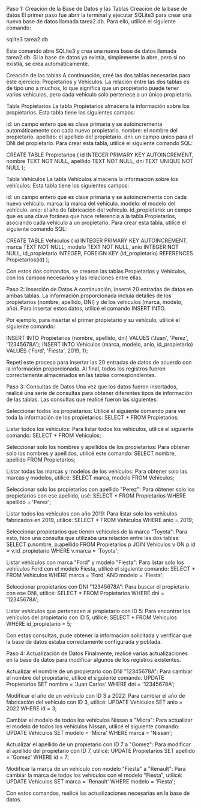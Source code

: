 Paso 1: Creación de la Base de Datos y las Tablas
Creación de la base de datos
El primer paso fue abrir la terminal y ejecutar SQLite3 para crear una nueva base de datos llamada tarea2.db. Para ello, utilicé el siguiente comando:

sqlite3 tarea2.db

Este comando abre SQLite3 y crea una nueva base de datos llamada tarea2.db. Si la base de datos ya existía, simplemente la abre, pero si no existía, se crea automáticamente.

Creación de las tablas
A continuación, creé las dos tablas necesarias para este ejercicio: Propietarios y Vehículos. La relación entre las dos tablas es de tipo uno a muchos, lo que significa que un propietario puede tener varios vehículos, pero cada vehículo solo pertenece a un único propietario.

Tabla Propietarios
La tabla Propietarios almacena la información sobre los propietarios. Esta tabla tiene los siguientes campos:

id: un campo entero que es clave primaria y se autoincrementa automáticamente con cada nuevo propietario.
nombre: el nombre del propietario.
apellido: el apellido del propietario.
dni: un campo único para el DNI del propietario.
Para crear esta tabla, utilicé el siguiente comando SQL:

CREATE TABLE Propietarios ( id INTEGER PRIMARY KEY AUTOINCREMENT, nombre TEXT NOT NULL, apellido TEXT NOT NULL, dni TEXT UNIQUE NOT NULL );

Tabla Vehículos
La tabla Vehículos almacena la información sobre los vehículos. Esta tabla tiene los siguientes campos:

id: un campo entero que es clave primaria y se autoincrementa con cada nuevo vehículo.
marca: la marca del vehículo.
modelo: el modelo del vehículo.
anio: el año de fabricación del vehículo.
id_propietario: un campo que es una clave foránea que hace referencia a la tabla Propietarios, asociando cada vehículo a un propietario.
Para crear esta tabla, utilicé el siguiente comando SQL:

CREATE TABLE Vehiculos ( id INTEGER PRIMARY KEY AUTOINCREMENT, marca TEXT NOT NULL, modelo TEXT NOT NULL, anio INTEGER NOT NULL, id_propietario INTEGER, FOREIGN KEY (id_propietario) REFERENCES Propietarios(id) );

Con estos dos comandos, se crearon las tablas Propietarios y Vehículos, con los campos necesarios y las relaciones entre ellas.

Paso 2: Inserción de Datos
A continuación, inserté 20 entradas de datos en ambas tablas. La información proporcionada incluía detalles de los propietarios (nombre, apellido, DNI) y de los vehículos (marca, modelo, año). Para insertar estos datos, utilicé el comando INSERT INTO.

Por ejemplo, para insertar el primer propietario y su vehículo, utilicé el siguiente comando:

INSERT INTO Propietarios (nombre, apellido, dni) VALUES ('Juan', 'Perez', '12345678A'); INSERT INTO Vehiculos (marca, modelo, anio, id_propietario) VALUES ('Ford', 'Fiesta', 2019, 1);

Repetí este proceso para insertar las 20 entradas de datos de acuerdo con la información proporcionada. Al final, todos los registros fueron correctamente almacenados en las tablas correspondientes.

Paso 3: Consultas de Datos
Una vez que los datos fueron insertados, realicé una serie de consultas para obtener diferentes tipos de información de las tablas. Las consultas que realicé fueron las siguientes:

Seleccionar todos los propietarios: Utilicé el siguiente comando para ver toda la información de los propietarios:
SELECT * FROM Propietarios;

Listar todos los vehículos: Para listar todos los vehículos, utilicé el siguiente comando:
SELECT * FROM Vehiculos;

Seleccionar solo los nombres y apellidos de los propietarios: Para obtener solo los nombres y apellidos, utilicé este comando:
SELECT nombre, apellido FROM Propietarios;

Listar todas las marcas y modelos de los vehículos: Para obtener solo las marcas y modelos, utilicé:
SELECT marca, modelo FROM Vehiculos;

Seleccionar solo los propietarios con apellido "Perez": Para obtener solo los propietarios con ese apellido, usé:
SELECT * FROM Propietarios WHERE apellido = 'Perez';

Listar todos los vehículos con año 2019: Para listar solo los vehículos fabricados en 2019, utilicé:
SELECT * FROM Vehiculos WHERE anio = 2019;

Seleccionar propietarios que tienen vehículos de la marca "Toyota": Para esto, hice una consulta que utilizaba una relación entre las dos tablas:
SELECT p.nombre, p.apellido FROM Propietarios p JOIN Vehiculos v ON p.id = v.id_propietario WHERE v.marca = 'Toyota';

Listar vehículos con marca "Ford" y modelo "Fiesta": Para listar solo los vehículos Ford con el modelo Fiesta, utilicé el siguiente comando:
SELECT * FROM Vehiculos WHERE marca = 'Ford' AND modelo = 'Fiesta';

Seleccionar propietarios con DNI "12345678A": Para buscar el propietario con ese DNI, utilicé:
SELECT * FROM Propietarios WHERE dni = '12345678A';

Listar vehículos que pertenecen al propietario con ID 5: Para encontrar los vehículos del propietario con ID 5, utilicé:
SELECT * FROM Vehiculos WHERE id_propietario = 5;

Con estas consultas, pude obtener la información solicitada y verificar que la base de datos estaba correctamente configurada y poblada.

Paso 4: Actualización de Datos
Finalmente, realicé varias actualizaciones en la base de datos para modificar algunos de los registros existentes.

Actualizar el nombre de un propietario con DNI "12345678A": Para cambiar el nombre del propietario, utilicé el siguiente comando:
UPDATE Propietarios SET nombre = 'Juan Carlos' WHERE dni = '12345678A';

Modificar el año de un vehículo con ID 3 a 2022: Para cambiar el año de fabricación del vehículo con ID 3, utilicé:
UPDATE Vehiculos SET anio = 2022 WHERE id = 3;

Cambiar el modelo de todos los vehículos Nissan a "Micra": Para actualizar el modelo de todos los vehículos Nissan, utilicé el siguiente comando:
UPDATE Vehiculos SET modelo = 'Micra' WHERE marca = 'Nissan';

Actualizar el apellido de un propietario con ID 7 a "Gomez": Para modificar el apellido del propietario con ID 7, utilicé:
UPDATE Propietarios SET apellido = 'Gomez' WHERE id = 7;

Modificar la marca de un vehículo con modelo "Fiesta" a "Renault": Para cambiar la marca de todos los vehículos con el modelo "Fiesta", utilicé:
UPDATE Vehiculos SET marca = 'Renault' WHERE modelo = 'Fiesta';

Con estos comandos, realicé las actualizaciones necesarias en la base de datos.
